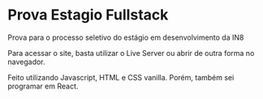 # Prova Estagio Fullstack
 Prova para o processo seletivo do estágio em desenvolvimento da IN8
 
 Para acessar o site, basta utilizar o Live Server ou abrir de outra forma no navegador.
 
 Feito utilizando Javascript, HTML e CSS vanilla. Porém, também sei programar em React.
